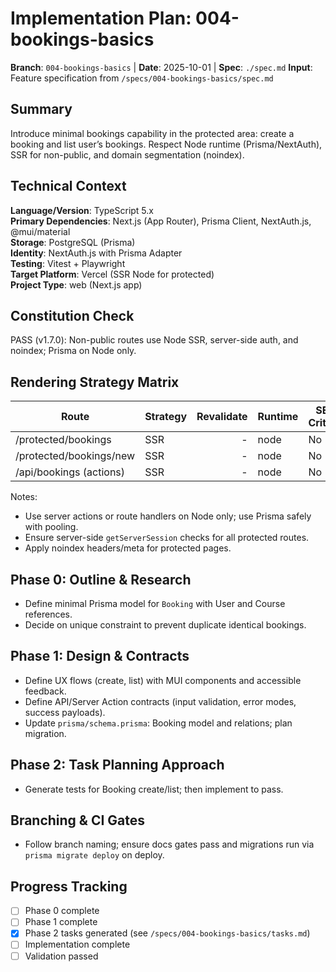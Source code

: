 # Implementation Plan: 004-bookings-basics

**Branch**: `004-bookings-basics` | **Date**: 2025-10-01 | **Spec**: `./spec.md`
**Input**: Feature specification from `/specs/004-bookings-basics/spec.md`

## Summary

Introduce minimal bookings capability in the protected area: create a booking and list user’s bookings. Respect Node runtime (Prisma/NextAuth), SSR for non-public, and domain segmentation (noindex).

## Technical Context

**Language/Version**: TypeScript 5.x  
**Primary Dependencies**: Next.js (App Router), Prisma Client, NextAuth.js, @mui/material  
**Storage**: PostgreSQL (Prisma)  
**Identity**: NextAuth.js with Prisma Adapter  
**Testing**: Vitest + Playwright  
**Target Platform**: Vercel (SSR Node for protected)  
**Project Type**: web (Next.js app)

## Constitution Check

PASS (v1.7.0): Non-public routes use Node SSR, server-side auth, and noindex; Prisma on Node only.

## Rendering Strategy Matrix

| Route                        | Strategy | Revalidate | Runtime | SEO Critical |
|------------------------------|----------|-----------:|---------|--------------|
| /protected/bookings          | SSR      |          - | node    | No           |
| /protected/bookings/new      | SSR      |          - | node    | No           |
| /api/bookings (actions)      | SSR      |          - | node    | No           |

Notes:

- Use server actions or route handlers on Node only; use Prisma safely with pooling.
- Ensure server-side `getServerSession` checks for all protected routes.
- Apply noindex headers/meta for protected pages.
 
## Phase 0: Outline & Research

- Define minimal Prisma model for `Booking` with User and Course references.
- Decide on unique constraint to prevent duplicate identical bookings.

## Phase 1: Design & Contracts

- Define UX flows (create, list) with MUI components and accessible feedback.
- Define API/Server Action contracts (input validation, error modes, success payloads).
- Update `prisma/schema.prisma`: Booking model and relations; plan migration.

## Phase 2: Task Planning Approach

- Generate tests for Booking create/list; then implement to pass.

## Branching & CI Gates

- Follow branch naming; ensure docs gates pass and migrations run via `prisma migrate deploy` on deploy.

## Progress Tracking

- [ ] Phase 0 complete
- [ ] Phase 1 complete
- [x] Phase 2 tasks generated (see `/specs/004-bookings-basics/tasks.md`)
- [ ] Implementation complete
- [ ] Validation passed
